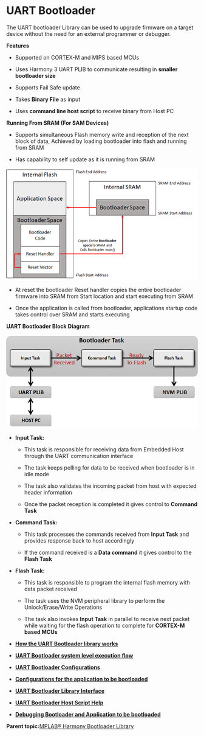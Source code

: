 # UART Bootloader

The UART bootloader Library can be used to upgrade firmware on a target device without the need for an external programmer or debugger.

**Features**

-   Supported on CORTEX-M and MIPS based MCUs

-   Uses Harmony 3 UART PLIB to communicate resulting in **smaller bootloader size**

-   Supports Fail Safe update

-   Takes **Binary File** as input

-   Uses **command line host script** to receive binary from Host PC


**Running From SRAM \(For SAM Devices\)**

-   Supports simultaneous Flash memory write and reception of the next block of data, Achieved by loading bootloader into flash and running from SRAM

-   Has capability to self update as it is running from SRAM


![bootloader_ram_layout](GUID-8F4C195C-2073-4E28-A2D8-9BB872DF7129-low.png)

-   At reset the bootloader Reset handler copies the entire bootloader firmware into SRAM from Start location and start executing from SRAM

-   Once the application is called from bootloader, applications startup code takes control over SRAM and starts executing


**UART Bootloader Block Diagram**

![uart_bootloader_block_diagram](GUID-DB93590A-9F98-4163-876B-B46D363698E9-low.png)

-   **Input Task:**

    -   This task is responsible for receiving data from Embedded Host through the UART communication interface

    -   The task keeps polling for data to be received when bootloader is in idle mode

    -   The task also validates the incoming packet from host with expected header information

    -   Once the packet reception is completed it gives control to **Command Task**

-   **Command Task:**

    -   This task processes the commands received from **Input Task** and provides response back to host accordingly

    -   If the command received is a **Data command** it gives control to the **Flash Task**

-   **Flash Task:**

    -   This task is responsible to program the internal flash memory with data packet received

    -   The task uses the NVM peripheral library to perform the Unlock/Erase/Write Operations

    -   The task also invokes **Input Task** in parallel to receive next packet while waiting for the flash operation to complete for **CORTEX-M based MCUs**


-   **[How the UART Bootloader library works](GUID-03E67D01-3442-4A5E-A1D7-8C5EF776D876.md)**  

-   **[UART Bootloader system level execution flow](GUID-C34FDEFB-E3B0-4C31-9702-E3C457A1B6C7.md)**  

-   **[UART Bootloader Configurations](GUID-02519565-B72E-496D-8153-E00F011D9130.md)**  

-   **[Configurations for the application to be bootloaded](GUID-81FF31CA-1770-4876-8AAB-FA0015038359.md)**  

-   **[UART Bootloader Library Interface](GUID-3C3BD693-4F3C-46C4-B4FC-517A4BA1DEFA.md)**  

-   **[UART Bootloader Host Script Help](GUID-8BE0388C-8563-4ED8-9C17-F3FE7B88FE51.md)**  

-   **[Debugging Bootloader and Application to be bootloaded](GUID-05CA35ED-C84A-4F88-AAC1-F37D8F6EFEF4.md)**  


**Parent topic:**[MPLAB® Harmony Bootloader Library](GUID-21B27208-104A-468D-8F94-F58D432AB08C.md)

